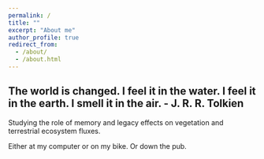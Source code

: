 ```yaml
---
permalink: /
title: ""
excerpt: "About me"
author_profile: true
redirect_from:
  - /about/
  - /about.html
---
```


## The world is changed. I feel it in the water. I feel it in the earth. I smell it in the air. - J. R. R. Tolkien


Studying the role of memory and legacy effects on vegetation and terrestrial ecosystem fluxes.

Either at my computer or on my bike. Or down the pub.
